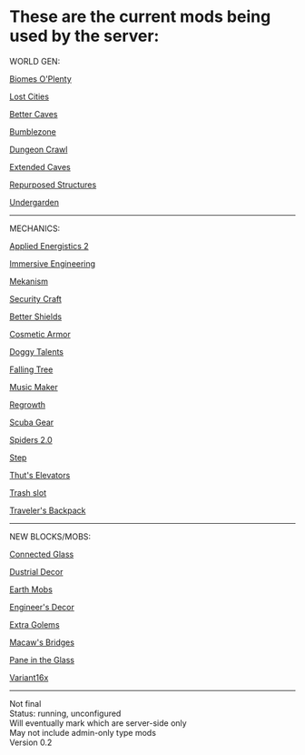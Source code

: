 # These are the current mods being used by the server:

WORLD GEN:


<a href="https://www.curseforge.com/minecraft/mc-mods/biomes-o-plenty">Biomes O'Plenty</a>

<a href="https://www.curseforge.com/minecraft/mc-mods/the-lost-cities">Lost Cities</a>

<a href="https://www.curseforge.com/minecraft/mc-mods/yungs-better-caves">Better Caves</a>

<a href="https://www.curseforge.com/minecraft/mc-mods/the-bumblezone-forge">Bumblezone</a>

<a href="https://www.curseforge.com/minecraft/mc-mods/dungeon-crawl">Dungeon Crawl</a>

<a href="https://www.curseforge.com/minecraft/mc-mods/extended-caves">Extended Caves</a>

<a href="https://www.curseforge.com/minecraft/mc-mods/repurposed-structures">Repurposed Structures</a>

<a href="https://www.curseforge.com/minecraft/mc-mods/the-undergarden">Undergarden</a>

--------------

MECHANICS:

<a href="https://www.curseforge.com/minecraft/mc-mods/applied-energistics-2">Applied Energistics 2</a>

<a href="https://www.curseforge.com/minecraft/mc-mods/immersive-engineering">Immersive Engineering</a>

<a href="https://www.curseforge.com/minecraft/mc-mods/mekanism">Mekanism</a>

<a href="https://www.curseforge.com/minecraft/mc-mods/security-craft">Security Craft</a>

<a href="https://www.curseforge.com/minecraft/mc-mods/better-shields">Better Shields</a>

<a href="https://www.curseforge.com/minecraft/mc-mods/cosmetic-armor-reworked">Cosmetic Armor</a>

<a href="https://www.curseforge.com/minecraft/mc-mods/doggy-talents">Doggy Talents</a>

<a href="https://www.curseforge.com/minecraft/mc-mods/falling-tree">Falling Tree</a>

<a href="https://www.curseforge.com/minecraft/mc-mods/music-maker-mod">Music Maker</a>

<a href="https://www.curseforge.com/minecraft/mc-mods/regrowth">Regrowth</a>

<a href="https://www.curseforge.com/minecraft/mc-mods/scuba-gear">Scuba Gear</a>

<a href="https://www.curseforge.com/minecraft/mc-mods/spiders-2-0">Spiders 2.0</a>

<a href="https://www.curseforge.com/minecraft/mc-mods/step">Step</a>

<a href="https://www.curseforge.com/minecraft/mc-mods/thuts-elevators">Thut's Elevators</a>

<a href="https://www.curseforge.com/minecraft/mc-mods/trashslot">Trash slot</a>

<a href="https://www.curseforge.com/minecraft/mc-mods/travelers-backpack/files">Traveler's Backpack</a>

--------------

NEW BLOCKS/MOBS:

<a href="https://www.curseforge.com/minecraft/mc-mods/connected-glass">Connected Glass</a>

<a href="https://www.curseforge.com/minecraft/mc-mods/dustrial-decor">Dustrial Decor</a>

<a href="https://www.curseforge.com/minecraft/mc-mods/earth-mobs">Earth Mobs</a>

<a href="https://www.curseforge.com/minecraft/mc-mods/engineers-decor">Engineer's Decor</a>

<a href="https://www.curseforge.com/minecraft/mc-mods/extra-golems">Extra Golems</a>

<a href="https://www.curseforge.com/minecraft/mc-mods/macaws-bridges">Macaw's Bridges</a>

<a href="https://www.curseforge.com/minecraft/mc-mods/pane-in-the-glass">Pane in the Glass</a>

<a href="https://www.curseforge.com/minecraft/mc-mods/variant16x">Variant16x</a>

--------------

Not final  
Status: running, unconfigured  
Will eventually mark which are server-side only  
May not include admin-only type mods  
Version 0.2  
